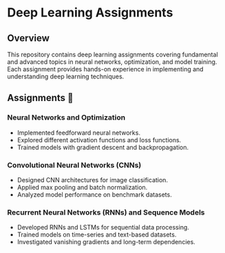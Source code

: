 # Deep Learning Assignments

## Overview
This repository contains deep learning assignments covering fundamental and advanced topics in neural networks, optimization, and model training. Each assignment provides hands-on experience in implementing and understanding deep learning techniques.

## Assignments 📂

### **Neural Networks and Optimization**
- Implemented feedforward neural networks.
- Explored different activation functions and loss functions.
- Trained models with gradient descent and backpropagation.

### **Convolutional Neural Networks (CNNs)**
- Designed CNN architectures for image classification.
- Applied max pooling and batch normalization.
- Analyzed model performance on benchmark datasets.

### **Recurrent Neural Networks (RNNs) and Sequence Models**
- Developed RNNs and LSTMs for sequential data processing.
- Trained models on time-series and text-based datasets.
- Investigated vanishing gradients and long-term dependencies.
